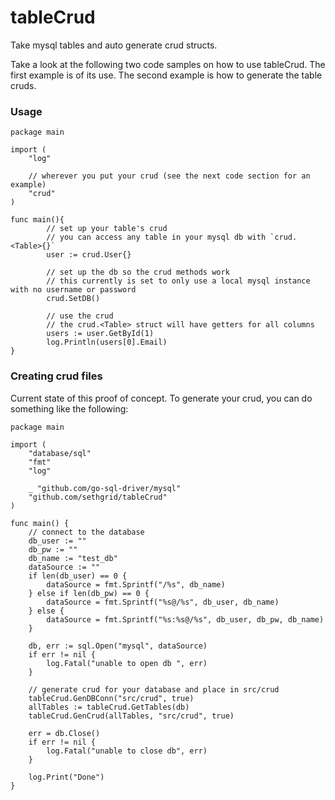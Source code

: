 tableCrud
=========

Take mysql tables and auto generate crud structs.

Take a look at the following two code samples on how to use tableCrud. The first example is of its use. The second example is how to generate the table cruds. 

### Usage

```
package main

import (
    "log"
    
    // wherever you put your crud (see the next code section for an example)
    "crud"
)

func main(){
        // set up your table's crud
        // you can access any table in your mysql db with `crud.<Table>{}`
		user := crud.User{}
		
		// set up the db so the crud methods work
		// this currently is set to only use a local mysql instance with no username or password
		crud.SetDB()
		
		// use the crud
		// the crud.<Table> struct will have getters for all columns
		users := user.GetById(1)
		log.Println(users[0].Email)
}
```

### Creating crud files

Current state of this proof of concept. To generate your crud, you can do something like the following:

```
package main

import (
	"database/sql"
	"fmt"
	"log"

	_ "github.com/go-sql-driver/mysql"
	"github.com/sethgrid/tableCrud"
)

func main() {
    // connect to the database
    db_user := ""
	db_pw := ""
	db_name := "test_db"
	dataSource := ""
	if len(db_user) == 0 {
		dataSource = fmt.Sprintf("/%s", db_name)
	} else if len(db_pw) == 0 {
		dataSource = fmt.Sprintf("%s@/%s", db_user, db_name)
	} else {
		dataSource = fmt.Sprintf("%s:%s@/%s", db_user, db_pw, db_name)
	}

	db, err := sql.Open("mysql", dataSource)
	if err != nil {
		log.Fatal("unable to open db ", err)
	}
	
	// generate crud for your database and place in src/crud
	tableCrud.GenDBConn("src/crud", true)
	allTables := tableCrud.GetTables(db)
	tableCrud.GenCrud(allTables, "src/crud", true)

	err = db.Close()
	if err != nil {
		log.Fatal("unable to close db", err)
	}

	log.Print("Done")
}

```
